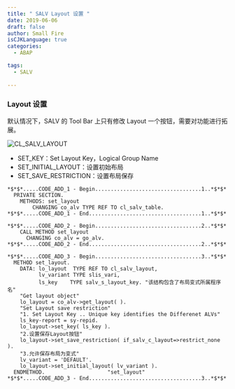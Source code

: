 ```yaml
---
title: " SALV Layout 设置 "
date: 2019-06-06
draft: false
author: Small Fire
isCJKLanguage: true
categories: 
  - ABAP

tags: 
  - SALV
 
---
```


### Layout 设置

默认情况下，SALV 的 Tool Bar 上只有修改 Layout 一个按钮，需要对功能进行拓展。

![CL_SALV_LAYOUT](/images/ABAP/SALV4.png)

- SET_KEY：Set Layout Key，Logical Group Name
- SET_INITIAL_LAYOUT：设置初始布局
- SET_SAVE_RESTRICTION：设置布局保存

```ABAP
*$*$*.....CODE_ADD_1 - Begin..................................1..*$*$*
  PRIVATE SECTION.
    METHODS: set_layout 
        CHANGING co_alv TYPE REF TO cl_salv_table.
*$*$*.....CODE_ADD_1 - End....................................1..*$*$*

*$*$*.....CODE_ADD_2 - Begin..................................2..*$*$*
    CALL METHOD set_layout
      CHANGING co_alv = go_alv.
*$*$*.....CODE_ADD_2 - End....................................2..*$*$*

*$*$*.....CODE_ADD_3 - Begin..................................3..*$*$*
  METHOD set_layout.
    DATA: lo_layout  TYPE REF TO cl_salv_layout,
          lv_variant TYPE slis_vari,
          ls_key    TYPE salv_s_layout_key. "该结构包含了布局变式所属程序名"
    "Get layout object"
    lo_layout = co_alv->get_layout( ).
    "Set Layout save restriction"
    "1. Set Layout Key .. Unique key identifies the Differenet ALVs"
    ls_key-report = sy-repid.
    lo_layout->set_key( ls_key ).
    "2.设置保存Layout按钮"
    lo_layout->set_save_restriction( if_salv_c_layout=>restrict_none ).
    "3.允许保存布局为变式"
    lv_variant = 'DEFAULT'.
    lo_layout->set_initial_layout( lv_variant ).
  ENDMETHOD.                    "set_layout"
*$*$*.....CODE_ADD_3 - End....................................3..*$*$*
```

